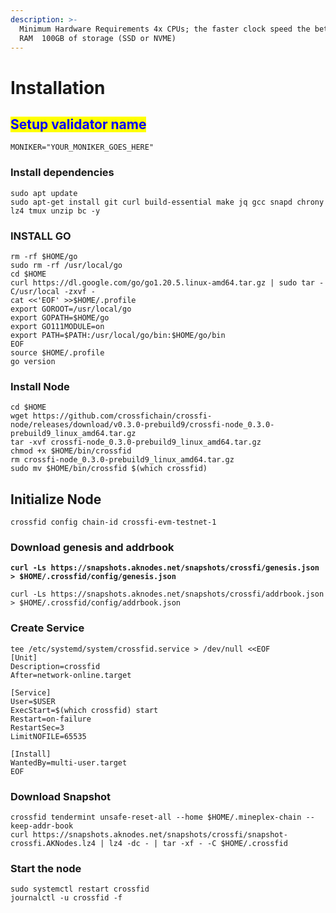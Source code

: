 ```yaml
---
description: >-
  Minimum Hardware Requirements 4x CPUs; the faster clock speed the better  8GB
  RAM  100GB of storage (SSD or NVME)
---
```


# Installation

## <mark style="color:blue;">Setup validator name</mark> <a href="#setup-validator-name" id="setup-validator-name"></a>

```
MONIKER="YOUR_MONIKER_GOES_HERE"
```

### Install dependencies <a href="#install-dependencies" id="install-dependencies"></a>

```
sudo apt update
sudo apt-get install git curl build-essential make jq gcc snapd chrony lz4 tmux unzip bc -y
```

### **INSTALL GO**

```
rm -rf $HOME/go
sudo rm -rf /usr/local/go
cd $HOME
curl https://dl.google.com/go/go1.20.5.linux-amd64.tar.gz | sudo tar -C/usr/local -zxvf -
cat <<'EOF' >>$HOME/.profile
export GOROOT=/usr/local/go
export GOPATH=$HOME/go
export GO111MODULE=on
export PATH=$PATH:/usr/local/go/bin:$HOME/go/bin
EOF
source $HOME/.profile
go version
```

### Install Node

```
cd $HOME
wget https://github.com/crossfichain/crossfi-node/releases/download/v0.3.0-prebuild9/crossfi-node_0.3.0-prebuild9_linux_amd64.tar.gz
tar -xvf crossfi-node_0.3.0-prebuild9_linux_amd64.tar.gz
chmod +x $HOME/bin/crossfid
rm crossfi-node_0.3.0-prebuild9_linux_amd64.tar.gz
sudo mv $HOME/bin/crossfid $(which crossfid)
```



## **Initialize Node**

```
crossfid config chain-id crossfi-evm-testnet-1
```

### Download genesis and addrbook

<pre><code><strong>curl -Ls https://snapshots.aknodes.net/snapshots/crossfi/genesis.json > $HOME/.crossfid/config/genesis.json
</strong></code></pre>

```
curl -Ls https://snapshots.aknodes.net/snapshots/crossfi/addrbook.json > $HOME/.crossfid/config/addrbook.json
```

### **Create Service**

```
tee /etc/systemd/system/crossfid.service > /dev/null <<EOF
[Unit]
Description=crossfid
After=network-online.target

[Service]
User=$USER
ExecStart=$(which crossfid) start
Restart=on-failure
RestartSec=3
LimitNOFILE=65535

[Install]
WantedBy=multi-user.target
EOF
```

### **Download Snapshot**

```
crossfid tendermint unsafe-reset-all --home $HOME/.mineplex-chain --keep-addr-book 
curl https://snapshots.aknodes.net/snapshots/crossfi/snapshot-crossfi.AKNodes.lz4 | lz4 -dc - | tar -xf - -C $HOME/.crossfid
```

### Start the node

```
sudo systemctl restart crossfid
journalctl -u crossfid -f
```
